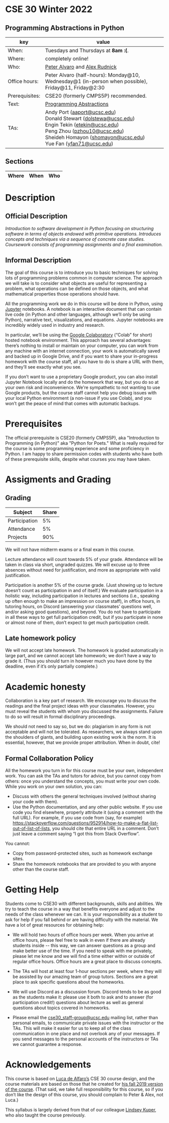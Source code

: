 # CSE 30 Winter 2022
## Programming Abstractions in Python
| key | value | 
|-----|-------|
|When: | Tuesdays and Thursdays at <b>8am :(</b>. |
|Where: | completely online! |
|Who: | [Peter Alvaro](http://people.ucsc.edu/~palvaro/) and [Alex Rudnick](http://alexr.cc)|
|Office hours: | Peter Alvaro (half-hours): Monday@10, Wednesday@1 (in-person when possible), Friday@11, Friday@2:30 |
|Prerequisites: | CSE20 (formerly CMPS5P) recommended. |
|Text: | [Programming Abstractions](https://abstractions-in-python.github.io/)|
|TAs: | Andy Port (aaport@ucsc.edu) <br> Donald Stewart (dolstewa@ucsc.edu) <br> Engin Tekin (etekin@ucsc.edu) <br> Peng Zhou (pzhou10@ucsc.edu) <br> Sheideh Homayon (shomayon@ucsc.edu) <br> Yue Fan (yfan71@ucsc.edu)|

## Sections

|Where|When|Who|
|-----|----|---|


# Description

## Official Description

<i> Introduction to software development in Python focusing on structuring software in terms of objects endowed with primitive operations. Introduces concepts and techniques via a sequence of concrete case studies. Coursework consists of programming assignments and a final examination.</i>

## Informal Description

The goal of this course is to introduce you to basic techniques for solving lots of programming problems common in computer science. The approach we will take is to consider what objects are useful for representing a problem, what operations can be defined on those objects, and what mathematical properties those operations should have. 

All the programming work we do in this course will be done in Python, using [Jupyter](https://jupyter.org/) notebooks. A notebook is an interactive document that can contain live code (in Python and other languages, although we’ll only be using Python), narrative text, visualizations, and equations. Jupyter notebooks are incredibly widely used in industry and research.

In particular, we’ll be using the [Google Colaboratory](https://colab.research.google.com/notebooks/welcome.ipynb) (“Colab” for short) hosted notebook environment. This approach has several advantages: there’s nothing to install or maintain on your computer, you can work from any machine with an internet connection, your work is automatically saved and backed up in Google Drive, and if you want to share your in-progress homework with the course staff, all you have to do is share a URL with them, and they’ll see exactly what you see.

If you don’t want to use a proprietary Google product, you can also install Jupyter Notebook locally and do the homework that way, but you do so at your own risk and inconvenience. We're sympathetic to not wanting to use Google products, but the course staff cannot help you debug issues with your local Python environment (a non-issue if you use Colab), and you won’t get the peace of mind that comes with automatic backups.

 
# Prerequisites

The official prerequisite is CSE20 (formerly CMPS5P), aka "Introduction to Programming (in Python)" aka "Python for Poets."  What is really required for the course is some programming experience and some proficiency in Python.  I am happy to share permission codes with students who have both of these prerequisite skills, despite what courses you may have taken. 
 
# Assigments and Grading

## Grading

| Subject | Share |
|-------|---------|
| Participation | 5% |
| Attendance | 5% |
| Projects   | 90%   | 

We will not have midterm exams or a final exam in this course.

Lecture attendance will count towards 5% of your grade. Attendance will be taken in class via short, ungraded quizzes. We will excuse up to three absences without need for justification, and more as appropriate with valid justification.

Participation is another 5% of the course grade. (Just showing up to lecture doesn’t count as participation in and of itself.) We evaluate participation in a holistic way, including participation in lectures and sections (i.e., speaking up often enough to make an impression on course staff), in office hours, in tutoring hours, on Discord (answering your classmates’ questions well, and/or asking good questions), and beyond. You do not have to participate in all these ways to get full participation credit, but if you participate in none or almost none of them, don’t expect to get much participation credit.

## Late homework policy

We will not accept late homework. The homework is graded automatically in large part, and we cannot accept late homework; we don’t have a way to grade it. (Thus you should turn in however much you have done by the deadline, even if it’s only partially complete.)


# Academic honesty

Collaboration is a key part of research.  We encourage you to discuss the readings and the final project ideas with your classmates.  However, you must reveal the students with whom you discussed the assignments.  Failure to do so will result in formal disciplinary proceedings.  

We should not need to say so, but we do: plagiarism in any form is not acceptable and will not be tolerated.  As researchers, we always stand upon the shoulders of giants, and building upon existing work is the norm.  It is essential, however, that we provide proper attribution.  When in doubt, cite!  

## Formal Collaboration Policy

All the homework you turn in for this course must be your own, independent work. You can ask the TAs and tutors for advice, but you cannot copy from others: once you understand the concepts, you must write your own code. While you work on your own solution, you can:

 * Discuss with others the general techniques involved (without sharing your code with them).
 * Use the Python documentation, and any other public website. If you use code you find elsewhere, properly attribute it (using a comment with the full URL). For example, if you use code from (say, for example) https://stackoverflow.com/questions/952914/how-to-make-a-flat-list-out-of-list-of-lists, you should cite that entire URL in a comment. Don’t just leave a comment saying “I got this from Stack Overflow”.

You cannot:

 * Copy from password-protected sites, such as homework exchange sites.
 * Share the homework notebooks that are provided to you with anyone other than the course staff.

# Getting Help

Students come to CSE30 with different backgrounds, skills and abilities.  We try to teach the course in a way that benefits everyone and adjust to the needs of the class whenever we can.  It is your responsibility as a student to ask for help if you fall behind or are having difficulty with the material.  We have a lot of great resources for obtaining help:

 * We will hold two hours of office hours per week.  When you arrive at office hours, please feel free to walk in even if there are already students inside -- this way, we can answer questions as a group and make better use of the time.  If you need to speak with me privately, please let me know and we will find a time either within or outside of regular office hours.  Office hours are a great place to discuss concepts.

 * The TAs will host at least four 1-hour sections per week, where they will be assisted by our amazing team of group tutors.  Sections are a great place to ask specific questions about the homeworks.

 * We will use Discord as a discussion forum.  Discord tends to be as good as the students make it: please use it both to ask and to answer (for participation credit!) questions about lecture as well as general questions about topics covered in homeworks.

 * Please email the cse30_staff-group@ucsc.edu mailing list, rather than personal emails, to communicate private issues with the instructor or the TAs. This will make it easier for us to keep all of the class communication in one place and not overlook any of your messages. If you send messages to the personal accounts of the instructors or TAs we cannot guarantee a response.

# Acknowledgements

This course is based on [Luca de Alfaro’s](https://sites.google.com/a/ucsc.edu/luca/) CSE 30 course design, and the course materials are based on those that he created for [his fall 2019 version of the course](https://sites.google.com/a/ucsc.edu/luca/classes/cse-30/cse-30-fall-2019). (That said, we take full responsibility for this course, so if you don’t like the design of this course, you should complain to Peter & Alex, not Luca.)

This syllabus is largely derived from that of our colleague [Lindsey Kuper](http://composition.al/about/), who also taught the course previously.

